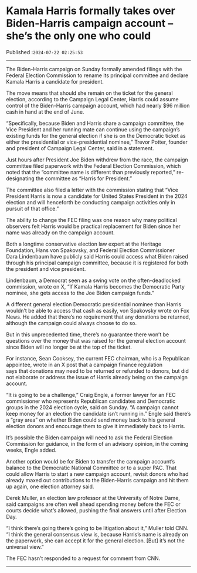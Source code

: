 # Kamala Harris formally takes over Biden-Harris campaign account – she’s the only one who could

Published :`2024-07-22 02:25:53`

---

The Biden-Harris campaign on Sunday formally amended filings with the Federal Election Commission to rename its principal committee and declare Kamala Harris a candidate for president.

The move means that should she remain on the ticket for the general election, according to the Campaign Legal Center, Harris could assume control of the Biden-Harris campaign account, which had nearly $96 million cash in hand at the end of June.

“Specifically, because Biden and Harris share a campaign committee, the Vice President and her running mate can continue using the campaign’s existing funds for the general election if she is on the Democratic ticket as either the presidential or vice-presidential nominee,” Trevor Potter, founder and president of Campaign Legal Center, said in a statement.

Just hours after President Joe Biden withdrew from the race, the campaign committee filed paperwork with the Federal Election Commission, which noted that the “committee name is different than previously reported,” re-designating the committee as “Harris for President.”

The committee also filed a letter with the commission stating that “Vice President Harris is now a candidate for United States President in the 2024 election and will henceforth be conducting campaign activities only in pursuit of that office.”

The ability to change the FEC filing was one reason why many political observers felt Harris would be practical replacement for Biden since her name was already on the campaign account.

Both a longtime conservative election law expert at the Heritage Foundation, Hans von Spakovsky, and Federal Election Commissioner Dara Lindenbaum have publicly said Harris could access what Biden raised through his principal campaign committee, because it is registered for both the president and vice president.

Lindenbaum, a Democrat seen as a swing vote on the often-deadlocked commission, wrote on X, “If Kamala Harris becomes the Democratic Party nominee, she gets access to the Joe Biden campaign funds.”

A different general election Democratic presidential nominee than Harris wouldn’t be able to access that cash as easily, von Spakovsky wrote on Fox News. He added that there’s no requirement that any donations be returned, although the campaign could always choose to do so.

But in this unprecedented time, there’s no guarantee there won’t be questions over the money that was raised for the general election account since Biden will no longer be at the top of the ticket.

For instance, Sean Cooksey, the current FEC chairman, who is a Republican appointee, wrote in an X post that a campaign finance regulation says that donations may need to be returned or refunded to donors, but did not elaborate or address the issue of Harris already being on the campaign account.

“It is going to be a challenge,” Craig Engle, a former lawyer for an FEC commissioner who represents Republican candidates and Democratic groups in the 2024 election cycle, said on Sunday. “A campaign cannot keep money for an election the candidate isn’t running in.” Engle said there’s a “gray area” on whether Biden could send money back to his general election donors and encourage them to give it immediately back to Harris.

It’s possible the Biden campaign will need to ask the Federal Election Commission for guidance, in the form of an advisory opinion, in the coming weeks, Engle added.

Another option would be for Biden to transfer the campaign account’s balance to the Democratic National Committee or to a super PAC. That could allow Harris to start a new campaign account, revisit donors who had already maxed out contributions to the Biden-Harris campaign and hit them up again, one election attorney said.

Derek Muller, an election law professor at the University of Notre Dame, said campaigns are often well ahead spending money before the FEC or courts decide what’s allowed, pushing the final answers until after Election Day.

“I think there’s going there’s going to be litigation about it,” Muller told CNN. “I think the general consensus view is, because Harris’s name is already on the paperwork, she can accept it for the general election. [But] it’s not the universal view.”

The FEC hasn’t responded to a request for comment from CNN.

---

